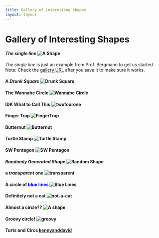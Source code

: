 ```yaml
---
title: Gallery of interesting shapes
layout: layout
---
```


# Gallery of Interesting Shapes



#### *The single line* ![A Shape](http://UW-GEOG458-Winter2016.github.io/galleries/shapes/lrb9-gallery.svg)
*The single line* is just an example from Prof. Bergmann to get us started. Note: Check the [gallery URL](http://UW-GEOG458-Winter2016.github.io/shapes.html) after you save it to make sure it works.

#### A *Drunk Square* ![Drunk Square](http://UW-GEOG458-Winter2016.github.io/galleries/shapes/Hardy.svg)

#### The Wannabe Circle ![Wannabe Circle](http://UW-GEOG458-Winter2016.github.io/galleries/shapes/willchan22-zellenberg-gallery.svg)

#### IDK What to Call This ![twofourone](http://uw-geog458-winter2016.github.io/galleries/shapes/turtles-and-circles-lonnie-oster-tretiakova.svg)

#### Finger Trap ![FingerTrap](http://uw-geog458-winter2016.github.io/galleries/shapes/uncheckederror-mhuh22-galleryprint.svg)

#### Butternut ![Butternut](http://uw-geog458-winter2016.github.io/galleries/shapes/rachelericturtleactivity.svg)

#### Turtle Stamp ![Turtle Stamp](http://uw-geog458-winter2016.github.io/galleries/shapes/turtle_stamp.svg)

#### SW Pentagon ![SW Pentagon](http://uw-geog458-winter2016.github.io/galleries/shapes/nu_canv.svg)

#### *Randomly Generated Shape* ![Random Shape](http://uw-geog458-winter2016.github.io/galleries/shapes/turtles-and-circles-m1ked123-nsh1988.svg)

#### a *transparent* one ![transparent](http://UW-GEOG458-Winter2016.github.io/galleries/shapes/turtle-and-circles-biubiu233-diandianwr.svg)

#### A circle of <font color='blue'>blue lines</font> ![Blue Lines](http://UW-GEOG458-Winter2016.github.io/galleries/shapes/Bluelines.svg)

#### Definitely not a cat ![not-a-cat](http://uw-geog458-winter2016.github.io/galleries/shapes/ninip-gallery.svg)

#### Almost a circle?? ![A shape](http://uw-geog458-winter2016.github.io/galleries/shapes/turtles-and-circles-kylekuskus-evcallia.svg)

#### Groovy circle! ![groovy](http://uw-geog458-winter2016.github.io/galleries/shapes/turtle-and-circles-byollin.svg)

#### Turts and Circs [kennyanddavid](https://UW-GEOG458-Winter2016.github.io/galleries/shapes/turts_and_circs_ken-david.svg)

